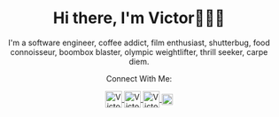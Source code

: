 <h1 align="center">Hi there, I'm Victor👨🏻‍💻</h1>

<p align="center">I'm a software engineer, coffee addict, film enthusiast, shutterbug, food connoisseur, boombox blaster, olympic weightlifter, thrill seeker, carpe diem.</p>

<p align="center">Connect With  Me:</p>

<div align="center">
<a href="https://vstoic.github.io/">
  <img align="center" alt="Victor's Portfolio" width="30px" src="https://i.postimg.cc/7ZM7CDZp/Pngtree-vector-portfolio-icon-4165689.png" />
</a>
<a href="https://www.instagram.com/vstoic/" >
  <img align="center" alt="Victor's Instagram" width="30px" src="https://pic.onlinewebfonts.com/svg/img_465937.png" />
</a>
<a href="https://www.linkedin.com/in/victorcheng3/">
  <img align="center" alt="Victor's LinkedIn" width="30px" src="https://pic.onlinewebfonts.com/svg/img_212273.png" />
</a>
<a href="https://angel.co/u/sing-victor-cheng">
  <img align="center" alt="Victor's AngelList" width="20px" src="https://pic.onlinewebfonts.com/svg/img_424356.png" />
</a>
</div>
<br/>

<!-- <details align = "center">
<summary>More About My Coding Life</summary>
<br />
<p align="center"><img src="https://github-readme-stats.vercel.app/api?username=Vstoic&count_private=true&show_icons=true&theme=graywhite&hide=issues,contribs" alt="Vstoic"/></p>

<p align="center"><img src="https://github-readme-stats.vercel.app/api/top-langs?username=Vstoic&show_icons=true&locale=en&layout=compact&theme=graywhite" alt="Vstoic" /></p>

</details> -->
